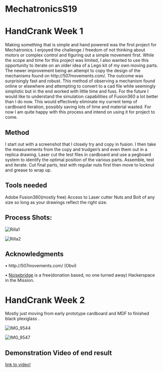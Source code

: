 # MechatronicsS19
<H1>HandCrank Week 1 </H1>
Making something that is simple and hand powered was the first project for Mechatronics. I enjoyed the challenge / freedom of not thinking about motors or complex control and figuring out a simple movement first. While the scope and time for this project was limited, I also wanted to use this opportunity to iterate on an older idea of a Lego kit of my own moving parts. The newer improvement being an attempt to copy the design of the mechanisms found on http://507movements.com/.
The outcome was surprisingly fast and robust. This method of observing a mechanism found online or elsewhere and attempting to convert to a cad file while seemingly simplistic but in the end worked with little time and fuss. For the future I would like to understand the simulation capabilities of Fusion360 a lot better than I do now. This would effectively eliminate my current temp of cardboard iteration, possibly saving lots of time and material wasted. For now I am quite happy with this process and intend on using it for project to come.

<H2>Method</H2>
I start out with a screenshot that I closely try and copy in fusion.
I then take the measurements from the copy and trudgen’s and even them out in a replica drawing.
Laser cut the test files in cardboard and use a pegboard system to identify the optimal position of the various parts.
Assemble, test and iterate.
Cut final parts, test with regular nuts first then move to locknut and grease to wrap up.

<H2>Tools needed</H2>
Adobe Fusion360(mostly free)
Access to Laser cutter
Nuts and Bolt of any size so long as your drawings reflect the right size.

<H2>Process Shots:</H2>

![Rilla1](https://user-images.githubusercontent.com/47313658/54501624-8e149380-48e3-11e9-8d85-d059e1a7e4ee.jpg)

![Rilla2](https://user-images.githubusercontent.com/47313658/54501587-5f96b880-48e3-11e9-8bc4-912f8ce14716.jpg)

<H2>Acknowledgments</H2>
	<p>•	http://507movements.com/ (Obvi)</p>
	<p>•	<a href="https://www.noisebridge.net/">Noisebridge</a> is a free(donation based, no one turned away) Hackerspace in the Mission.</p>

# HandCrank Week 2
Mostly just moving from early prototype cardboard and MDF to finished black plexiglass . 

![IMG_9544](https://user-images.githubusercontent.com/47313658/54502286-17799500-48e7-11e9-9a65-aa51f5e1fe4f.JPG)

![IMG_9547](https://user-images.githubusercontent.com/47313658/54502330-46900680-48e7-11e9-9665-90423741dc0b.JPG)

## Demonstration Video of end result

[link to video!](https://drive.google.com/file/d/1mSc1XzzPOMfCjuESsQyoCMMJZz72qq9C/view?usp=sharing)
